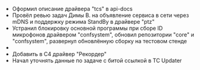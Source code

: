 * Оформил описание драйвера "tcs" в api-docs
* Провёл ревью задач Димы В. на объявление сервиса в сети через mDNS и поддержку режима StandBy в драйвере "ptz"
* Устранил блокировку основной программы при сборе ID микрофонов драйвером "confsystem", обновил репозитории "core" и "confsystem", развернул обновлённую сборку на тестовом стенде
* 
* Добавить в С4 драйвер "Рекордер" 
* Начал уточнять данные по задаче с битой ссылкой в TC Updater